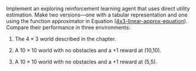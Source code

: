 

Implement an exploring reinforcement learning
agent that uses direct utility estimation. Make two versions—one with a
tabular representation and one using the function approximator in
Equation (<a href="#">4x3-linear-approx-equation</a>). Compare their
performance in three environments:<br>

1.  The $4\times 3$ world described in the chapter.<br>

2.  A ${10}\times {10}$ world with no obstacles and a +1 reward
    at (10,10).<br>

3.  A ${10}\times {10}$ world with no obstacles and a +1 reward
    at (5,5).
